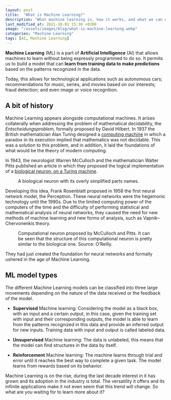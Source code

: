 ```yaml
---
layout: post
title:  "What is Machine Learning?"
description: "What machine learning is, how it works, and what we can do with it."
last_modified_at: 2021-10-01 15:30 +0200
image: "/assets/images/blog/what-is-machine-learning.webp"
categories: "Machine-Learning"
tags: [AI, Machine Learning]
---
```


**Machine Learning** (ML) is a part of **Artificial Intelligence** (AI) that allows machines to learn without being expressly programmed to do so. It permits us to build a model that can **learn from training data to make predictions** based on the patterns recognized in the data.

Today, this allows for technological applications such as autonomous cars; recommendations for music, series, and movies based on our interests; fraud detection; and even image or voice recognition.

## A bit of history

Machine Learning appears alongside computational machines. It arises collaterally when addressing the problem of mathematical decidability, the *Entscheidungsproblem*, formally proposed by David Hilbert. In 1937 the British mathematician Alan Turing designed a [computing machine](https://doi.org/https://doi.org/10.1112/plms/s2-42.1.230) in which a paradox in its execution implied that mathematics was not decidable. This was a solution to this problem, and in addition, it laid the foundations of what would be the theory of modern computing.

In 1943, the neurologist Warren McCulloch and the mathematician Walter Pitts published an article in which they proposed the logical implementation of a [biological neuron, on a Turing machine](https://doi.org/10.1007/BF02478259).

<figure class="align-center">
  <a href="#"><img src="{{ '/assets/images/blog/what-is-machine-learning/biological-neuron.webp' | absolute_url }}" alt=""></a>
  <figcaption>A biological neuron with its overly simplified parts names.</figcaption>
</figure> 

Developing this idea, Frank Rosenblatt proposed in 1958 the first neural network model, the Perceptron. These neural networks were the hegemonic technology until the 1990s. Due to the limited computing power of the computers of the time and the difficulty of performing statistical and mathematical analysis of neural networks, they caused the need for new methods of machine learning and new forms of analysis, such as Vapnik–Chervonenkis theory.

<figure class="align-center">
  <a href="#"><img src="{{ '/assets/images/blog/what-is-machine-learning/computational-neuron.webp' | absolute_url }}" alt=""></a>
  <figcaption>Computational neuron proposed by McCulloch and Pitts. It can be seen that the structure of this computational neuron is pretty similar to the biological one. Source: O’Reilly.</figcaption>
</figure>

They had just created the foundation for neural networks and formally ushered in the age of Machine Learning.

## ML model types

The different Machine Learning models can be classified into three large movements depending on the nature of the data received or the feedback of the model.

- **Supervised** Machine learning: Considering the model as a black box, with an input and a certain output, in this case, given the training set with input and their corresponding outputs, the model is able to learn from the patterns recognized in this data and provide an inferred output for new inputs. Training data with input and output is called labeled data.

- **Unsupervised** Machine learning: The data is unlabeled, this means that the model can find structures in the data by itself. 

- **Reinforcement** Machine learning: The machine learns through trial and error until it reaches the best way to complete a given task. The model learns from rewards based on its behavior.

Machine Learning is on the rise, during the last decade interest in it has grown and its adoption in the industry is total. The versatility it offers and its infinite applications make it not even seem that this trend will change. So what are you waiting for to learn more about it?
